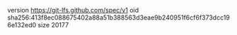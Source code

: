 version https://git-lfs.github.com/spec/v1
oid sha256:413f8ec088675402a88a51b388563d3eae9b240951f6cf6f373dcc196e132ed0
size 20177
